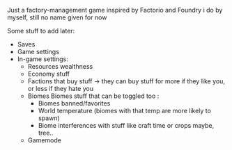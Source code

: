 Just a factory-management game inspired by Factorio and Foundry i do by myself, still no name given for now

Some stuff to add later:

- Saves
- Game settings
- In-game settings:
  - Resources wealthness
  - Economy stuff
  - Factions that buy stuff
    -> they can buy stuff for more if they like you, or less if they hate you
  - Biomes
    Biomes stuff that can be toggled too :
    - Biomes banned/favorites
    - World temperature (biomes with that temp are more likely to spawn)
    - Biome interferences with stuff like craft time or crops maybe, tree..
  - Gamemode
